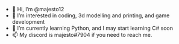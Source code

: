 - 👋 Hi, I’m @majesto12
- 👀 I’m interested in coding, 3d modelling and printing, and game development
- 🌱 I’m currently learning Python, and I may start learning C# soon
- 📫 My discord is majesto#7904 if you need to reach me.

